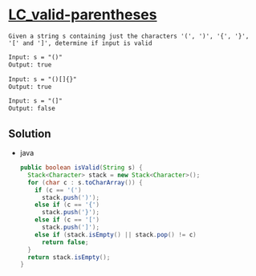 # [LC_valid-parentheses](https://leetcode.com/problems/valid-parentheses)

```en
Given a string s containing just the characters '(', ')', '{', '}', '[' and ']', determine if input is valid

```

```txt
Input: s = "()"
Output: true

Input: s = "()[]{}"
Output: true

Input: s = "(]"
Output: false
```

## Solution

* java

  ```java
  public boolean isValid(String s) {
    Stack<Character> stack = new Stack<Character>();
    for (char c : s.toCharArray()) {
      if (c == '(')
        stack.push(')');
      else if (c == '{')
        stack.push('}');
      else if (c == '[')
        stack.push(']');
      else if (stack.isEmpty() || stack.pop() != c)
        return false;
    }
    return stack.isEmpty();
  }
  ```

